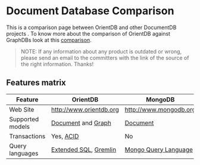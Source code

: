 
# Document Database Comparison

This is a comparison page between OrientDB and other DocumentDB projects . To know more about the comparison of OrientDB against GraphDBs look at this [comparison](GraphDB-Comparison.md).

>NOTE: If any information about any product is outdated or wrong, please send an email to the committers with the link of the source of the right information. Thanks!

## Features matrix

|Feature|OrientDB|MongoDB|CouchDB|
|-------|--------|-------|-------|
|Web Site|http://www.orientdb.org|http://www.mongodb.org|http://www.couchdb.org|
|Supported models|[Document](http://en.wikipedia.org/wiki/Document-oriented_database) and [Graph](http://en.wikipedia.org/wiki/Graph_database)|[Document](http://en.wikipedia.org/wiki/Document-oriented_database)|[Document](http://en.wikipedia.org/wiki/Document-oriented_database)|
|Transactions|Yes, [ACID](http://en.wikipedia.org/wiki/ACID)|No|Yes, [ACID](http://en.wikipedia.org/wiki/ACID)|
|Query languages|[Extended SQL](../sql/SQL.md), [Gremlin](https://github.com/tinkerpop/gremlin/wiki)|[Mongo Query Language](http://www.mongodb.org/display/DOCS/Querying)|[Non supported, JS API](http://sitr.us/2009/06/30/database-queries-the-couchdb-way.html)|

